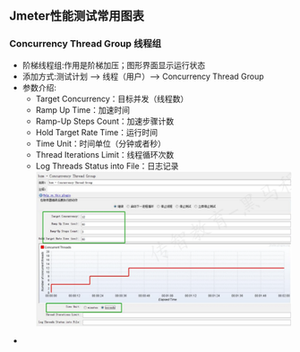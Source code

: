 ## Jmeter性能测试常用图表
### Concurrency Thread Group 线程组
* 阶梯线程组:作用是阶梯加压；图形界面显示运行状态
* 添加方式:测试计划 --> 线程（用户）--> Concurrency Thread Group
* 参数介绍:
  - Target Concurrency：目标并发（线程数）
  - Ramp Up Time：加速时间
  - Ramp-Up Steps Count：加速步骤计数
  - Hold Target Rate Time：运行时间
  - Time Unit：时间单位（分钟或者秒）
  - Thread Iterations Limit：线程循环次数
  - Log Threads Status into File：日志记录
<br>![img_2.png](img_2.png)<br>
- 